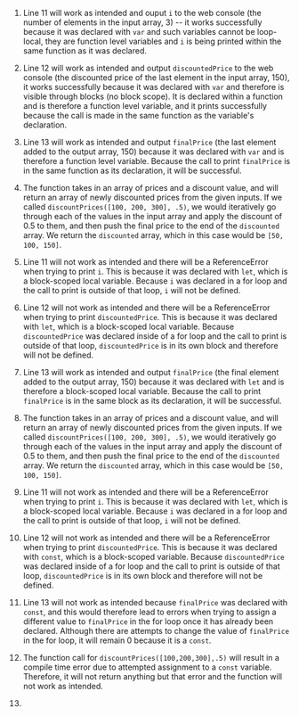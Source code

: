 1. Line 11 will work as intended and ouput `i` to the web console (the number of elements in the input array, 3) -- it works successfully because it was declared with `var` and such variables cannot be loop-local, they are function level variables and `i` is being printed within the same function as it was declared.

2. Line 12 will work as intended and output `discountedPrice` to the web console (the discounted price of the last element in the input array, 150), it works successfully because it was declared with `var` and therefore is visible through blocks (no block scope). It is declared within a function and is therefore a function level variable, and it prints successfully because the call is made in the same function as the variable's declaration.

3. Line 13 will work as intended and output `finalPrice` (the last element added to the output array, 150) because it was declared with `var` and is therefore a function level variable. Because the call to print `finalPrice` is in the same function as its declaration, it will be successful.

4. The function takes in an array of prices and a discount value, and will return an array of newly discounted prices from the given inputs. If we called `discountPrices([100, 200, 300], .5)`, we would iteratively go through each of the values in the input array and apply the discount of 0.5 to them, and then push the final price to the end of the `discounted` array. We return the `discounted` array, which in this case would be `[50, 100, 150]`.

5. Line 11 will not work as intended and there will be a ReferenceError when trying to print `i`. This is because it was declared with `let`, which is a block-scoped local variable. Because `i` was declared in a for loop and the call to print is outside of that loop, `i` will not be defined.

6. Line 12 will not work as intended and there will be a ReferenceError when trying to print `discountedPrice`. This is because it was declared with `let`, which is a block-scoped local variable. Because `discountedPrice` was declared inside of a for loop and the call to print is outside of that loop, `discountedPrice` is in its own block and therefore will not be defined.

7. Line 13 will work as intended and output `finalPrice` (the final element added to the output array, 150) because it was declared with `let` and is therefore a block-scoped local variable. Because the call to print `finalPrice` is in the same block as its declaration, it will be successful.

8. The function takes in an array of prices and a discount value, and will return an array of newly discounted prices from the given inputs. If we called `discountPrices([100, 200, 300], .5)`, we would iteratively go through each of the values in the input array and apply the discount of 0.5 to them, and then push the final price to the end of the `discounted` array. We return the `discounted` array, which in this case would be `[50, 100, 150]`.

9. Line 11 will not work as intended and there will be a ReferenceError when trying to print `i`. This is because it was declared with `let`, which is a block-scoped local variable. Because `i` was declared in a for loop and the call to print is outside of that loop, `i` will not be defined.

10. Line 12 will not work as intended and there will be a ReferenceError when trying to print `discountedPrice`. This is because it was declared with `const`, which is a block-scoped variable. Because `discountedPrice` was declared inside of a for loop and the call to print is outside of that loop, `discountedPrice` is in its own block and therefore will not be defined.

11. Line 13 will not work as intended because `finalPrice` was declared with `const`, and this would therefore lead to errors when trying to assign a different value to `finalPrice` in the for loop once it has already been declared. Although there are attempts to change the value of `finalPrice` in the for loop, it will remain 0 because it is a `const`.

12. The function call for `discountPrices([100,200,300],.5)` will result in a compile time error due to attempted assignment to a `const` variable. Therefore, it will not return anything but that error and the function will not work as intended.

13. 
